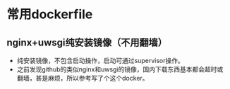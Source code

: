 # 常用dockerfile
## nginx+uwsgi纯安装镜像（不用翻墙）
- 纯安装镜像，不包含启动操作，启动可通过supervisor操作。
- 之前发现github的类似nginx和uwsgi的镜像，国内下载东西基本都会超时或翻墙，甚是麻烦，所以参考写了个这个docker。
